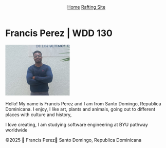 <!DOCTYPE html>
<html lang="en-US">
  <link rel="stylesheet" href="styles.css">
  <head>
    <meta charset="utf-8">
    <meta name="viewport" content="width=device-width,initial-scale=1.0">
    <title>FRANCIS PEREZ | WDD 130</title>
  </head>
  <body>
    <header>
      <nav>
        <a href="#">Home</a>
        <a href="wwr/">Rafting Site</a>
      </nav>
    </header>
    <main>
      <h1>Francis Perez | WDD 130</h1>
      <img src="imagenes/FRANCIS.03.jpg" alt="Hello, my name is Francis Perez" width="200">
      <p>Hello! My name is Francis Perez and I am from Santo Domingo, Republica Dominicana. I enjoy, I like art, plants and animals, going out to different places with culture and history,</p>
        <p> I love creating, I am studying software engineering at BYU pathway worldwide </p>
    </main>
    <footer>
      <p>©2025 🌴 Francis Perez🌴 Santo Domingo, Republica Dominicana</p>
    </footer>
  </body>
</html>
